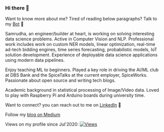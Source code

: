 ### Hi there 👋

<!--
**samrudh/samrudh** is a ✨ _special_ ✨ repository because its `README.md` (this file) appears on your GitHub profile.

Here are some ideas to get you started:

- 🔭 I’m currently working on ...
- 🌱 I’m currently learning ...
- 👯 I’m looking to collaborate on ...
- 🤔 I’m looking for help with ...
- 💬 Ask me about ...
- 📫 How to reach me: ...
- 😄 Pronouns: ...
- ⚡ Fun fact: ...
-->
Want to know more about me? 
Tired of reading below paragraphs?
Talk to my [Bot](https://samrudhabot.herokuapp.com/) :robot:



Samrudha, an engineer/builder at heart, is working on solving interesting data science problems. Active in Computer Vision and NLP.  Professional work includes work on custom NER models, linear optimization, real-time ad-tech bidding engines, time series forecasting, probabilistic models, IoT solution development.  Experience of deployable data science applications using modern data pipelines.

Enjoy teaching ML to beginners. Played a key role in driving the AI/ML club at DBS Bank and the SpiceTalks at the current employer, SpiceWorks. Passionate about open source and writing tech blogs. 

Academic background in statistical processing of Image/Video data. Loved to play with Raspberry Pi and Arduino boards during university time. 

Want to connect? you can reach out to me on [LinkedIn](https://www.linkedin.com/in/samrudha-kelkar-data-science/) 👯

Follow my [blog on Medium](https://medium.com/tech-that-works)

Views on my profile since Jul'2020: [![Views](http://hits.dwyl.com/samrudh/samrudh/samrudh.svg)](http://hits.dwyl.com/samrudh/samrudh/samrudh)

